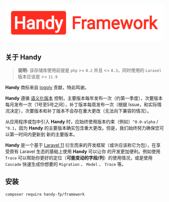 ![Handy](/assets/logo.png)

## 关于 Handy

> **说明:** 该存储库使用前提是 `php` >= `8.2` 并且 <= `8.3`，同时使用的 `Laravel` 版本应该是 >= `11.9`

**Handy** 商标来自 [logoly](https://www.logoly.pro/) 贡献，特此鸣谢。

**Handy** 遵循 [语义化版本](https://semver.org/) 控制，主要版本每年发布一次（约第一季度），次要版本每月发布一次（1号至5号之间），补丁版本每周发布一次（根据 Issue，和实际情
况决定），次要版本和补丁版本不会存在重大更改（无法向下兼容的情况）。

从应用程序或包中引入 **Handy** 时，应始终使用版本约束（例如）`^0.0-alpha` / `^0.1`，因为 **Handy** 的主要版本确实包含重大更改。但是，我们始终努力确保您可以第一时间内更新到
新的主要版本。

**Handy** 是一个基于 [Laravel 11](https://github.com/laravel/laravel) 衍生而来的开发框架（或许应该称它为包），在享受原有 Laravel 生态的基础上使用 **Handy** 可以让你
的开发更加便利。例如使用 `Trace` 可以帮助你更好的定位（**可能变动的字段/列**）的使用情况，或是使用 `Cascade` 快速生成你想要的 `Migration` 、 `Model` 、 `Trace` 等。

## 安装

```
composer require handy-fp/framework
```
